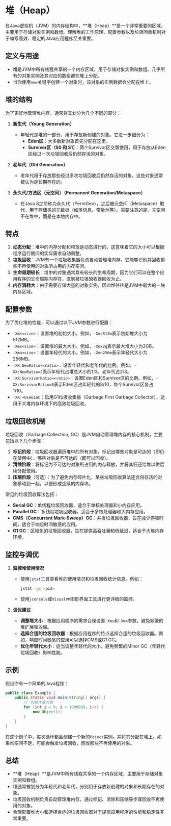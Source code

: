 # 堆（Heap）

在Java虚拟机（JVM）的内存结构中，**堆（Heap）**是一个非常重要的区域，主要用于存储对象实例和数组。理解堆的工作原理、配置参数以及垃圾回收机制对于编写高效、稳定的Java应用程序至关重要。

## 定义与用途

- **堆**是JVM中所有线程共享的一个内存区域，用于存储对象实例和数组。几乎所有的对象实例及其对应的数组都在堆上分配。
- 当你使用`new`关键字创建一个对象时，该对象的实例数据会分配在堆上。

## 堆的结构

为了更好地管理堆内存，通常将其划分为几个不同的部分：

1. **新生代（Young Generation）**
   - 年轻代是堆的一部分，用于存放新创建的对象。它进一步细分为：
     - **Eden区**：大多数新对象首先分配在这里。
     - **Survivor区（S0 和 S1）**：两个Survivor区交替使用，用于存放从Eden区经过一次垃圾回收后仍然存活的对象。

2. **老年代（Old Generation）**
   - 老年代用于存放那些经过多次垃圾回收后仍然存活的对象。这些对象通常被认为是长期存在的。

3. **永久代/方法区（元空间）（Permanent Generation/Metaspace）**
   - 在Java 8之前称为永久代（PermGen），之后被元空间（Metaspace）取代，用于存储类的元数据（如类信息、常量池等）。需要注意的是，元空间不在堆中，而是在本地内存中。

## 特点

1. **动态分配**：堆中的内存分配和释放是动态进行的，这意味着它的大小可以根据程序运行期间的实际需求自动调整。
2. **垃圾回收**：JVM有一个垃圾收集器负责自动管理堆内存，它能够识别并回收那些不再使用的对象所占用的内存空间。
3. **生命周期较长**：堆中的对象通常具有较长的生命周期，因为它们可以在整个应用程序的生命周期内存在，直到被垃圾回收器回收为止。
4. **内存消耗大**：由于需要存储大量的对象实例，因此堆往往是JVM中最大的一块内存区域。

## 配置参数

为了优化堆的性能，可以通过以下JVM参数进行配置：

- `-Xms<size>`：设置堆的初始大小。例如，`-Xms512m`表示初始堆大小为512MB。
- `-Xmx<size>`：设置堆的最大大小。例如，`-Xmx2g`表示最大堆大小为2GB。
- `-Xmn<size>`：设置年轻代的大小。例如，`-Xmn256m`表示年轻代大小为256MB。
- `-XX:NewRatio=<ratio>`：设置年轻代和老年代的比例。例如，`-XX:NewRatio=2`表示年轻代占堆总大小的1/3，老年代占2/3。
- `-XX:SurvivorRatio=<ratio>`：设置Eden区和Survivor区的比例。例如，`-XX:SurvivorRatio=8`表示Eden区占年轻代的8/10，每个Survivor区各占1/10。
- `-XX:+UseG1GC`：启用G1垃圾收集器（Garbage First Garbage Collector），适用于大堆内存环境下的高效垃圾回收。

## 垃圾回收机制

垃圾回收（Garbage Collection, GC）是JVM自动管理堆内存的核心机制，主要包括以下几个步骤：

1. **标记阶段**：垃圾回收器遍历堆中的所有对象，标记出哪些对象是可达的（即仍在使用中），哪些对象是不可达的（即可以回收）。
2. **清除阶段**：将标记为不可达的对象所占用的内存释放，并将其归还给堆以供后续分配使用。
3. **压缩阶段**（可选）：为了避免内存碎片化，某些垃圾回收算法还会将存活的对象移动到一起，以便形成连续的内存块。

常见的垃圾回收算法包括：

- **Serial GC**：单线程垃圾回收器，适合于单核处理器和小内存应用。
- **Parallel GC**：多线程垃圾回收器，适合于多核处理器和大内存应用。
- **CMS（Concurrent Mark-Sweep）GC**：并发垃圾回收器，旨在减少停顿时间，适合于响应时间敏感的应用。
- **G1 GC**：区域化的垃圾回收器，旨在提供高吞吐量和低延迟，适合于大堆内存环境。

## 监控与调优

1. **监控堆使用情况**
   - 使用`jstat`工具查看堆的使用情况和垃圾回收统计信息。例如：
     ```bash
     jstat -gc <pid>
     ```
   - 使用`jconsole`或`VisualVM`图形界面工具进行更详细的监控。

2. **调优建议**
   - **调整堆大小**：根据应用程序的需求合理设置`-Xms`和`-Xmx`参数，避免频繁的堆扩展和收缩。
   - **选择合适的垃圾回收器**：根据应用程序的特点选择合适的垃圾回收器。例如，响应时间敏感的应用可以选择CMS或G1 GC。
   - **优化年轻代大小**：适当调整年轻代的大小，避免频繁的Minor GC（年轻代垃圾回收）影响性能。

## 示例

假设你有一个简单的Java程序：

```java
public class Example {
    public static void main(String[] args) {
        // 创建大量对象
        for (int i = 0; i < 1000000; i++) {
            new Object();
        }
    }
}
```

在这个例子中，每次循环都会创建一个新的`Object`实例，并将其分配在堆上。如果堆空间不足，可能会触发垃圾回收，回收那些不再使用的对象。

## 总结

- **堆（Heap）**是JVM中所有线程共享的一个内存区域，主要用于存储对象实例和数组。
- 堆通常被划分为年轻代和老年代，分别用于存放新创建的对象和长期存在的对象。
- 垃圾回收机制负责自动管理堆内存，通过标记、清除和压缩等步骤回收不再使用的对象。
- 合理配置堆大小和选择合适的垃圾回收器对于提高应用程序的性能和稳定性非常重要。